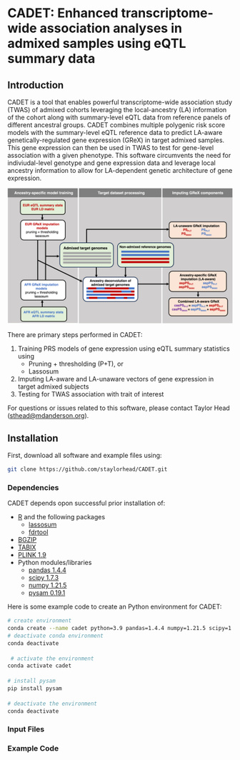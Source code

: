 # CADET: Enhanced transcriptome-wide association analyses in admixed samples using eQTL summary data 

## Introduction

CADET is a tool that enables powerful transcriptome-wide association study (TWAS) of admixed cohorts leveraging the local-ancestry (LA) information of the cohort along with summary-level eQTL data from reference panels of different ancestral groups. CADET combines multiple polygenic risk score models with the summary-level eQTL reference data to predict LA-aware genetically-regulated gene expression (GReX) in target admixed samples. This gene expression can then be used in TWAS to test for gene-level association with a given phenotype. This software circumvents the need for indiviudal-level genotype and gene expression data and leverage local ancestry information to allow for LA-dependent genetic architecture of gene expression.

![Descriptive Alt Text](images/workflow.png)

There are primary steps performed in CADET:
1. Training PRS models of gene expression using eQTL summary statistics using
    - Pruning + thresholding (P+T), or
    - Lassosum
2. Imputing LA-aware and LA-unaware vectors of gene expression in target admixed subjects
3. Testing for TWAS association with trait of interest

For questions or issues related to this software, please contact Taylor Head (<sthead@mdanderson.org>).

## Installation 

First, download all software and example files using:

```bash
git clone https://github.com/staylorhead/CADET.git
```

### Dependencies
CADET depends opon successful prior installation of:
- [R](https://www.r-project.org/) and the following packages
    - [lassosum](https://github.com/tshmak/lassosum)
    - [fdrtool](https://cran.r-project.org/web/packages/fdrtool/index.html)
- [BGZIP](http://www.htslib.org/doc/bgzip.html)
- [TABIX](http://www.htslib.org/doc/tabix.html)
- [PLINK 1.9](https://www.cog-genomics.org/plink/)
- Python modules/libraries
    - [pandas 1.4.4](https://pandas.pydata.org)
    - [scipy 1.7.3](https://scipy.org)
    - [numpy 1.21.5](https://numpy.org)
    - [pysam 0.19.1](https://pysam.readthedocs.io/en/latest/api.html) 

Here is some example code to create an Python environment for CADET:

```bash
# create environment 
conda create --name cadet python=3.9 pandas=1.4.4 numpy=1.21.5 scipy=1.7.3 pip
# deactivate conda environment
conda deactivate

 # activate the environment
conda activate cadet

# install pysam
pip install pysam

# deactivate the environment
conda deactivate
```

### Input Files

### Example Code
